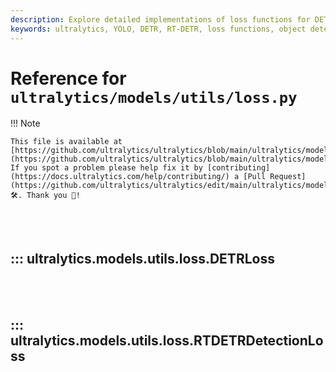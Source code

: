 ```yaml
---
description: Explore detailed implementations of loss functions for DETR and RT-DETR models in Ultralytics.
keywords: ultralytics, YOLO, DETR, RT-DETR, loss functions, object detection, deep learning, focal loss, varifocal loss, Hungarian matcher
---
```


# Reference for `ultralytics/models/utils/loss.py`

!!! Note

    This file is available at [https://github.com/ultralytics/ultralytics/blob/main/ultralytics/models/utils/loss.py](https://github.com/ultralytics/ultralytics/blob/main/ultralytics/models/utils/loss.py). If you spot a problem please help fix it by [contributing](https://docs.ultralytics.com/help/contributing/) a [Pull Request](https://github.com/ultralytics/ultralytics/edit/main/ultralytics/models/utils/loss.py) 🛠️. Thank you 🙏!

<br><br>

## ::: ultralytics.models.utils.loss.DETRLoss

<br><br>

## ::: ultralytics.models.utils.loss.RTDETRDetectionLoss

<br><br>